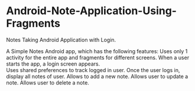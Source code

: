 # Android-Note-Application-Using-Fragments
Notes Taking Android Application with Login.


 A Simple Notes Android app, which has the following features:
 Uses only 1 activity for the entire app and fragments for different screens.
 When a user starts the app, a login screen appears.  
 Uses shared preferences to track logged in user.
 Once the user logs in, display all notes of user. 
 Allows to add a new note.
 Allows user to update a note. 
 Allows user to delete a note.
